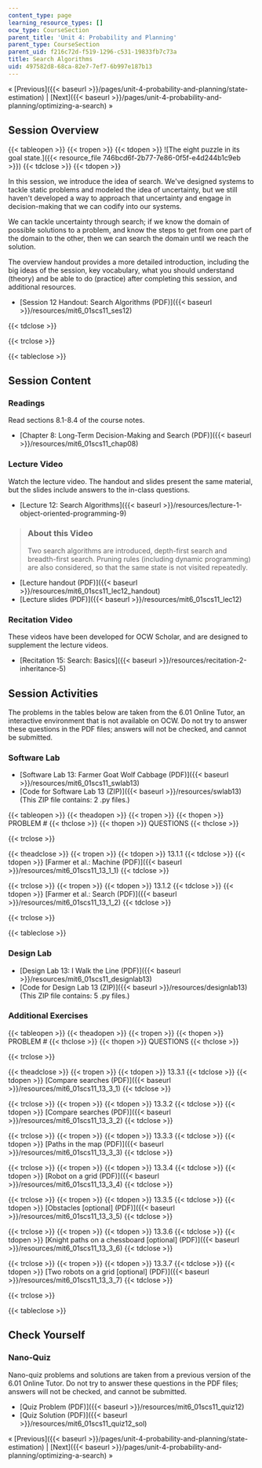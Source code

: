 ```yaml
---
content_type: page
learning_resource_types: []
ocw_type: CourseSection
parent_title: 'Unit 4: Probability and Planning'
parent_type: CourseSection
parent_uid: f216c72d-f519-1296-c531-19833fb7c73a
title: Search Algorithms
uid: 497582d8-68ca-82e7-7ef7-6b997e187b13
---
```


« [Previous]({{< baseurl >}}/pages/unit-4-probability-and-planning/state-estimation) | [Next]({{< baseurl >}}/pages/unit-4-probability-and-planning/optimizing-a-search) »

Session Overview
----------------

{{< tableopen >}}
{{< tropen >}}
{{< tdopen >}}
![The eight puzzle in its goal state.]({{< resource_file 746bcd6f-2b77-7e86-0f5f-e4d244b1c9eb >}})
{{< tdclose >}}
{{< tdopen >}}


In this session, we introduce the idea of search. We've designed systems to tackle static problems and modeled the idea of uncertainty, but we still haven't developed a way to approach that uncertainty and engage in decision-making that we can codify into our systems.

We can tackle uncertainty through search; if we know the domain of possible solutions to a problem, and know the steps to get from one part of the domain to the other, then we can search the domain until we reach the solution.

The overview handout provides a more detailed introduction, including the big ideas of the session, key vocabulary, what you should understand (theory) and be able to do (practice) after completing this session, and additional resources.

*   [Session 12 Handout: Search Algorithms (PDF)]({{< baseurl >}}/resources/mit6_01scs11_ses12)


{{< tdclose >}}

{{< trclose >}}

{{< tableclose >}}

Session Content
---------------

### Readings

Read sections 8.1-8.4 of the course notes.

*   [Chapter 8: Long-Term Decision-Making and Search (PDF)]({{< baseurl >}}/resources/mit6_01scs11_chap08)

### Lecture Video

Watch the lecture video. The handout and slides present the same material, but the slides include answers to the in-class questions.

*   [Lecture 12: Search Algorithms]({{< baseurl >}}/resources/lecture-1-object-oriented-programming-9)

> ### About this Video
> 
> Two search algorithms are introduced, depth-first search and breadth-first search. Pruning rules (including dynamic programming) are also considered, so that the same state is not visited repeatedly.

*   [Lecture handout (PDF)]({{< baseurl >}}/resources/mit6_01scs11_lec12_handout)
*   [Lecture slides (PDF)]({{< baseurl >}}/resources/mit6_01scs11_lec12)

### Recitation Video

These videos have been developed for OCW Scholar, and are designed to supplement the lecture videos.

*   [Recitation 15: Search: Basics]({{< baseurl >}}/resources/recitation-2-inheritance-5)

Session Activities
------------------

The problems in the tables below are taken from the 6.01 Online Tutor, an interactive environment that is not available on OCW. Do not try to answer these questions in the PDF files; answers will not be checked, and cannot be submitted.

### Software Lab

*   [Software Lab 13: Farmer Goat Wolf Cabbage (PDF)]({{< baseurl >}}/resources/mit6_01scs11_swlab13)
*   [Code for Software Lab 13 (ZIP)]({{< baseurl >}}/resources/swlab13) (This ZIP file contains: 2 .py files.)

{{< tableopen >}}
{{< theadopen >}}
{{< tropen >}}
{{< thopen >}}
PROBLEM #
{{< thclose >}}
{{< thopen >}}
QUESTIONS
{{< thclose >}}

{{< trclose >}}

{{< theadclose >}}
{{< tropen >}}
{{< tdopen >}}
13.1.1
{{< tdclose >}}
{{< tdopen >}}
[Farmer et al.: Machine (PDF)]({{< baseurl >}}/resources/mit6_01scs11_13_1_1)
{{< tdclose >}}

{{< trclose >}}
{{< tropen >}}
{{< tdopen >}}
13.1.2
{{< tdclose >}}
{{< tdopen >}}
[Farmer et al.: Search (PDF)]({{< baseurl >}}/resources/mit6_01scs11_13_1_2)
{{< tdclose >}}

{{< trclose >}}

{{< tableclose >}}

### Design Lab

*   [Design Lab 13: I Walk the Line (PDF)]({{< baseurl >}}/resources/mit6_01scs11_designlab13)
*   [Code for Design Lab 13 (ZIP)]({{< baseurl >}}/resources/designlab13) (This ZIP file contains: 5 .py files.)

### Additional Exercises

{{< tableopen >}}
{{< theadopen >}}
{{< tropen >}}
{{< thopen >}}
PROBLEM #
{{< thclose >}}
{{< thopen >}}
QUESTIONS
{{< thclose >}}

{{< trclose >}}

{{< theadclose >}}
{{< tropen >}}
{{< tdopen >}}
13.3.1
{{< tdclose >}}
{{< tdopen >}}
[Compare searches (PDF)]({{< baseurl >}}/resources/mit6_01scs11_13_3_1)
{{< tdclose >}}

{{< trclose >}}
{{< tropen >}}
{{< tdopen >}}
13.3.2
{{< tdclose >}}
{{< tdopen >}}
[Compare searches (PDF)]({{< baseurl >}}/resources/mit6_01scs11_13_3_2)
{{< tdclose >}}

{{< trclose >}}
{{< tropen >}}
{{< tdopen >}}
13.3.3
{{< tdclose >}}
{{< tdopen >}}
[Paths in the map (PDF)]({{< baseurl >}}/resources/mit6_01scs11_13_3_3)
{{< tdclose >}}

{{< trclose >}}
{{< tropen >}}
{{< tdopen >}}
13.3.4
{{< tdclose >}}
{{< tdopen >}}
[Robot on a grid (PDF)]({{< baseurl >}}/resources/mit6_01scs11_13_3_4)
{{< tdclose >}}

{{< trclose >}}
{{< tropen >}}
{{< tdopen >}}
13.3.5
{{< tdclose >}}
{{< tdopen >}}
[Obstacles \[optional\] (PDF)]({{< baseurl >}}/resources/mit6_01scs11_13_3_5)
{{< tdclose >}}

{{< trclose >}}
{{< tropen >}}
{{< tdopen >}}
13.3.6
{{< tdclose >}}
{{< tdopen >}}
[Knight paths on a chessboard \[optional\] (PDF)]({{< baseurl >}}/resources/mit6_01scs11_13_3_6)
{{< tdclose >}}

{{< trclose >}}
{{< tropen >}}
{{< tdopen >}}
13.3.7
{{< tdclose >}}
{{< tdopen >}}
[Two robots on a grid \[optional\] (PDF)]({{< baseurl >}}/resources/mit6_01scs11_13_3_7)
{{< tdclose >}}

{{< trclose >}}

{{< tableclose >}}

Check Yourself
--------------

### Nano-Quiz

Nano-quiz problems and solutions are taken from a previous version of the 6.01 Online Tutor. Do not try to answer these questions in the PDF files; answers will not be checked, and cannot be submitted.

*   [Quiz Problem (PDF)]({{< baseurl >}}/resources/mit6_01scs11_quiz12)
*   [Quiz Solution (PDF)]({{< baseurl >}}/resources/mit6_01scs11_quiz12_sol)

« [Previous]({{< baseurl >}}/pages/unit-4-probability-and-planning/state-estimation) | [Next]({{< baseurl >}}/pages/unit-4-probability-and-planning/optimizing-a-search) »